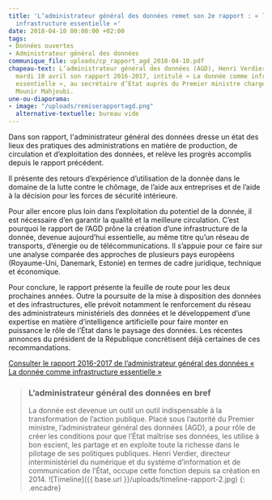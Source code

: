 ```yaml
---
title: 'L’administrateur général des données remet son 2e rapport : « la donnée comme
  infrastructure essentielle »'
date: 2018-04-10 00:00:00 +02:00
tags:
- Données ouvertes
- Administrateur général des données
communique_file: uploads/cp_rapport_agd_2018-04-10.pdf
chapeau-text: L’administrateur général des données (AGD), Henri Verdier, a remis ce
  mardi 10 avril son rapport 2016-2017, intitulé « La donnée comme infrastructure
  essentielle », au secrétaire d’État auprès du Premier ministre chargé du Numérique,
  Mounir Mahjoubi.
une-ou-diaporama:
- image: "/uploads/remiserapportagd.png"
  alternative-textuelle: bureau vide
---
```


Dans son rapport, l'administrateur général des données dresse un état des lieux des pratiques des administrations en
matière de production, de circulation et d’exploitation des données, et relève les progrès accomplis depuis le rapport précédent.

Il présente des retours d’expérience d’utilisation de la donnée dans le domaine de la lutte contre le chômage, de
l’aide aux entreprises et de l’aide à la décision pour les forces de sécurité intérieure.

Pour aller encore plus loin dans l’exploitation du potentiel de la donnée, il est nécessaire d’en garantir la
qualité et la meilleure circulation. C’est pourquoi le rapport de l’AGD prône la création d’une infrastructure de la
donnée, devenue aujourd’hui essentielle, au même titre qu’un réseau de transports, d’énergie ou de télécommunications.
Il s’appuie pour ce faire sur une analyse comparée des approches de plusieurs pays européens (Royaume-Uni, Danemark,
Estonie) en termes de cadre juridique, technique et économique.

Pour conclure, le rapport présente la feuille de route pour les deux prochaines années. Outre la poursuite de la mise
à disposition des données et des infrastructures, elle prévoit notamment le renforcement du réseau des administrateurs
ministériels des données et le développement d’une expertise en matière d’intelligence artificielle pour faire monter
en puissance le rôle de l’État dans le paysage des données. Les récentes annonces du président de la République
concrétisent déjà certaines de ces recommandations.

[Consulter le rapport 2016-2017 de l’administrateur général des données « La donnée comme infrastructure essentielle »](https://agd.data.gouv.fr/2018/04/10/rapport-2016-1017-de-ladministrateur-general-des-donnees-la-donnee-comme-infrastructure-essentielle/)

> ### L’administrateur général des données en bref
>La donnée est devenue un outil un outil indispensable à la transformation de l’action publique. Placé sous l’autorité du Premier ministre, l’administrateur général des données (AGD), a pour rôle de créer les conditions pour que l’État maîtrise ses données, les utilise à bon escient, les partage et en exploite toute la richesse dans le pilotage de ses politiques publiques.
Henri Verdier, directeur interministériel du numérique et du système d’information et de communication de l’État, occupe cette fonction depuis sa création en 2014.
![Timeline]({{ base.url }}/uploads/timeline-rapport-2.jpg)
{: .encadre}

